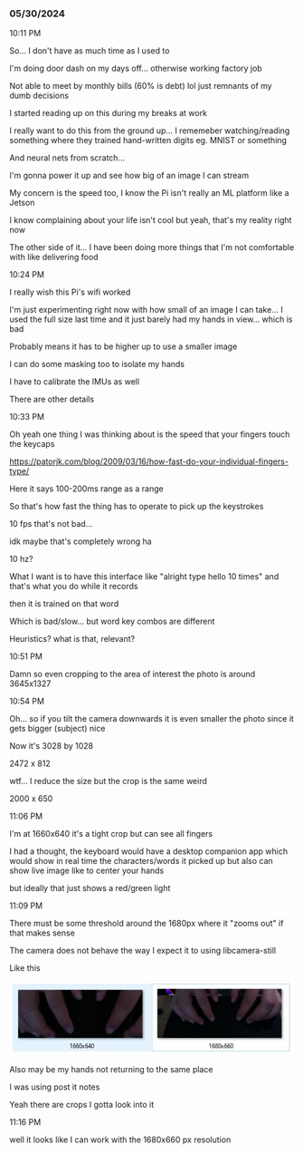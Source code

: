 ### 05/30/2024

10:11 PM

So... I don't have as much time as I used to

I'm doing door dash on my days off... otherwise working factory job

Not able to meet by monthly bills (60% is debt) lol just remnants of my dumb decisions

I started reading up on this during my breaks at work

I really want to do this from the ground up... I rememeber watching/reading something where they trained hand-written digits eg. MNIST or something

And neural nets from scratch...

I'm gonna power it up and see how big of an image I can stream

My concern is the speed too, I know the Pi isn't really an ML platform like a Jetson

I know complaining about your life isn't cool but yeah, that's my reality right now

The other side of it... I have been doing more things that I'm not comfortable with like delivering food

10:24 PM

I really wish this Pi's wifi worked

I'm just experimenting right now with how small of an image I can take... I used the full size last time and it just barely had my hands in view... which is bad

Probably means it has to be higher up to use a smaller image

I can do some masking too to isolate my hands

I have to calibrate the IMUs as well

There are other details

10:33 PM

Oh yeah one thing I was thinking about is the speed that your fingers touch the keycaps

https://patorjk.com/blog/2009/03/16/how-fast-do-your-individual-fingers-type/

Here it says 100-200ms range as a range

So that's how fast the thing has to operate to pick up the keystrokes

10 fps that's not bad...

idk maybe that's completely wrong ha

10 hz?

What I want is to have this interface like "alright type hello 10 times" and that's what you do while it records

then it is trained on that word

Which is bad/slow... but word key combos are different

Heuristics? what is that, relevant?

10:51 PM

Damn so even cropping to the area of interest the photo is around 3645x1327

10:54 PM

Oh... so if you tilt the camera downwards it is even smaller the photo since it gets bigger (subject) nice

Now it's 3028 by 1028

2472 x 812

wtf... I reduce the size but the crop is the same weird

2000 x 650

11:06 PM

I'm at 1660x640 it's a tight crop but can see all fingers

I had a thought, the keyboard would have a desktop companion app which would show in real time the characters/words it picked up but also can show live image like to center your hands

but ideally that just shows a red/green light

11:09 PM

There must be some threshold around the 1680px where it "zooms out" if that makes sense

The camera does not behave the way I expect it to using libcamera-still

Like this

<img src="../../../devlog-images/crop-diff-05302024.JPG">

Also may be my hands not returning to the same place

I was using post it notes

Yeah there are crops I gotta look into it

11:16 PM

well it looks like I can work with the 1680x660 px resolution
